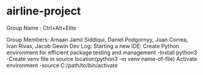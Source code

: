 # airline-project

Group Name : Ctrl+Alt+Elite

Group Members: Amaan Jamil Siddiqui,
               Daniel Podgornyy,
               Juan Correa,
               Ivan Rivas,
               Jacob Gewin
Dev Log:
    Starting a new IDE:
        Create Python environment for efficient package testing and management
            -Install python3
            -Create venv file in source location(python3 -m venv name-of-file)
        Activate environment
            -source C:/path/to/bin/activate
        